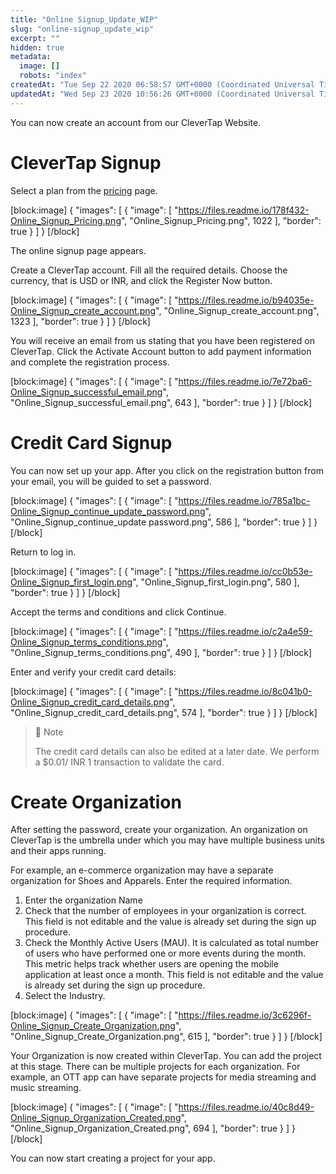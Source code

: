 ```yaml
---
title: "Online Signup_Update_WIP"
slug: "online-signup_update_wip"
excerpt: ""
hidden: true
metadata: 
  image: []
  robots: "index"
createdAt: "Tue Sep 22 2020 06:58:57 GMT+0000 (Coordinated Universal Time)"
updatedAt: "Wed Sep 23 2020 10:56:26 GMT+0000 (Coordinated Universal Time)"
---
```

You can now create an account from our CleverTap Website. 

# CleverTap Signup

Select a plan from the [pricing](https://staging.clevertap.com/pricing/) page. 

[block:image]
{
  "images": [
    {
      "image": [
        "https://files.readme.io/178f432-Online_Signup_Pricing.png",
        "Online_Signup_Pricing.png",
        1022
      ],
      "border": true
    }
  ]
}
[/block]


The online signup page appears.

Create a CleverTap account. Fill all the required details. Choose the currency, that is USD or INR, and click the Register Now button. 

[block:image]
{
  "images": [
    {
      "image": [
        "https://files.readme.io/b94035e-Online_Signup_create_account.png",
        "Online_Signup_create_account.png",
        1323
      ],
      "border": true
    }
  ]
}
[/block]


You will receive an email from us stating that you have been registered on CleverTap. Click the Activate Account button to add payment information and complete the registration process. 

[block:image]
{
  "images": [
    {
      "image": [
        "https://files.readme.io/7e72ba6-Online_Signup_successful_email.png",
        "Online_Signup_successful_email.png",
        643
      ],
      "border": true
    }
  ]
}
[/block]


# Credit Card Signup

You can now set up your app. After you click on the registration button from your email, you will be guided to set a password. 

[block:image]
{
  "images": [
    {
      "image": [
        "https://files.readme.io/785a1bc-Online_Signup_continue_update_password.png",
        "Online_Signup_continue_update password.png",
        586
      ],
      "border": true
    }
  ]
}
[/block]


Return to log in.

[block:image]
{
  "images": [
    {
      "image": [
        "https://files.readme.io/cc0b53e-Online_Signup_first_login.png",
        "Online_Signup_first_login.png",
        580
      ],
      "border": true
    }
  ]
}
[/block]


Accept the terms and conditions and click Continue. 

[block:image]
{
  "images": [
    {
      "image": [
        "https://files.readme.io/c2a4e59-Online_Signup_terms_conditions.png",
        "Online_Signup_terms_conditions.png",
        490
      ],
      "border": true
    }
  ]
}
[/block]


Enter and verify your credit card details: 

[block:image]
{
  "images": [
    {
      "image": [
        "https://files.readme.io/8c041b0-Online_Signup_credit_card_details.png",
        "Online_Signup_credit_card_details.png",
        574
      ],
      "border": true
    }
  ]
}
[/block]


> 📘 Note
> 
> The credit card details can also be edited at a later date. We perform a  $0.01/ INR 1 transaction to validate the card.

# Create Organization

After setting the password, create your organization. An organization on CleverTap is the umbrella under which you may have multiple business units and their apps running. 

For example, an e-commerce organization may have a separate organization for Shoes and Apparels. Enter the required information. 

1. Enter the organization Name
2. Check that the number of employees in your organization is correct. This field is not editable and the value is already set during the sign up procedure. 
3. Check the Monthly Active Users (MAU). It is calculated as total number of users who have performed one or more events during the month. This metric helps track whether users are opening the mobile application at least once a month. This field is not editable and the value is already set during the sign up procedure. 
4. Select the Industry. 

[block:image]
{
  "images": [
    {
      "image": [
        "https://files.readme.io/3c6296f-Online_Signup_Create_Organization.png",
        "Online_Signup_Create_Organization.png",
        615
      ],
      "border": true
    }
  ]
}
[/block]


Your Organization is now created within CleverTap. You can add the project at this stage. There can be multiple projects for each organization. For example, an OTT app can have separate projects for media streaming and music streaming. 

[block:image]
{
  "images": [
    {
      "image": [
        "https://files.readme.io/40c8d49-Online_Signup_Organization_Created.png",
        "Online_Signup_Organization_Created.png",
        694
      ],
      "border": true
    }
  ]
}
[/block]


You can now start creating a project for your app.
